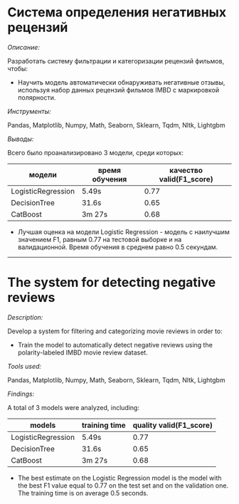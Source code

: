 # Система определения негативных рецензий

*Описание:*  

Разработать систему фильтрации и категоризации рецензий фильмов, чтобы:  
- Научить модель автоматически обнаруживать негативные отзывы, используя набор данных рецензий фильмов IMBD с маркировкой полярности.

*Инструменты:*  

Pandas, Matplotlib, Numpy, Math, Seaborn, Sklearn, Tqdm, Nltk, Lightgbm

*Выводы:*  

Всего было проанализировано 3 модели, среди которых:

|модели|время обучения|качество valid(F1_score)|
|---|---|---|
|LogisticRegression|5.49s|0.77|
|DecisionTree|31.6s|0.65|
|CatBoost|3m 27s|0.68|

- Лучшая оценка на модели Logistic Regression - модель с наилучшим значением F1, равным 0.77 на тестовой выборке и на валидационной. Время обучения в среднем равно 0.5 секундам.
________________________________________________________________________________________________________________________________________
# The system for detecting negative reviews

*Description:*

Develop a system for filtering and categorizing movie reviews in order to:
- Train the model to automatically detect negative reviews using the polarity-labeled IMBD movie review dataset.

*Tools used:*

Pandas, Matplotlib, Numpy, Math, Seaborn, Sklearn, Tqdm, Nltk, Lightgbm

*Findings:*

A total of 3 models were analyzed, including:

|models|training time|quality valid(F1_score)|
|---|---|---|
|LogisticRegression|5.49s|0.77|
|DecisionTree|31.6s|0.65|
|CatBoost|3m 27s|0.68|

- The best estimate on the Logistic Regression model is the model with the best F1 value equal to 0.77 on the test set and on the validation one. The training time is on average 0.5 seconds.

